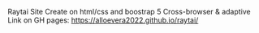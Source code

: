 
Raytai Site
Create on html/css and boostrap 5
Cross-browser & adaptive
Link on GH pages: https://alloevera2022.github.io/raytai/
